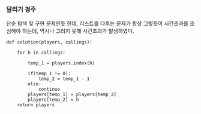 ### 달리기 경주

단순 탐색 및 구현 문제인듯 한데, 리스트를 다루는 문제가 항상 그렇듯이 시간초과를 조심해야 하는데, 역시나 그러지 못해 시간초과가 발생하였다.

~~~python3
def solution(players, callings):
    
    for h in callings:
        
        temp_1 = players.index(h)
        
        if(temp_1 != 0):
            temp_2 = temp_1 - 1
        else:
            continue
        players[temp_1] = players[temp_2]
        players[temp_2] = h
    return players
        
~~~
